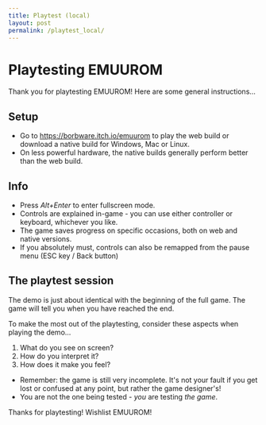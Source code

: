 ```yaml
---
title: Playtest (local)
layout: post
permalink: /playtest_local/
---
```


# Playtesting EMUUROM

Thank you for playtesting EMUUROM! Here are some general instructions...

## Setup

* Go to https://borbware.itch.io/emuurom to play the web build or download a native build for Windows, Mac or Linux.
* On less powerful hardware, the native builds generally perform better than the web build. 

## Info

* Press *Alt+Enter* to enter fullscreen mode.
* Controls are explained in-game - you can use either controller or keyboard, whichever you like.
* The game saves progress on specific occasions, both on web and native versions.
* If you absolutely must, controls can also be remapped from the pause menu (ESC key / Back button)

## The playtest session

The demo is just about identical with the beginning of the full game. The game will tell you when you have reached the end.

To make the most out of the playtesting, consider these aspects when playing the demo...
  1. What do you see on screen?
  2. How do you interpret it?
  3. How does it make you feel?

* Remember: the game is still very incomplete. It's not your fault if you get lost or confused at any point, but rather the game designer's!
* You are not the one being tested - *you* are testing *the game*.

Thanks for playtesting! Wishlist EMUUROM!